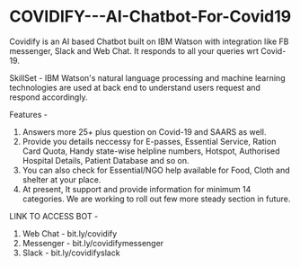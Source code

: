 # COVIDIFY---AI-Chatbot-For-Covid19
Covidify is an AI based Chatbot built on IBM Watson with integration like FB messenger, Slack and Web Chat. It responds to all your queries wrt Covid-19.  

SkillSet - 
IBM Watson's natural language processing and machine learning technologies are used at back end to understand users request and respond accordingly.  

Features -  
1) Answers more 25+ plus question on Covid-19 and SAARS as well.  
2) Provide you details neccessy for E-passes, Essential Service, Ration Card Quota, Handy state-wise helpline numbers, Hotspot, Authorised Hospital Details, Patient Database and so on. 
3) You can also check for Essential/NGO help available for Food, Cloth and shelter at your place. 
4) At present, It support and provide information for minimum 14 categories. We are working to roll out few more steady section in future.  

LINK TO ACCESS BOT - 
1) Web Chat - bit.ly/covidify 
2) Messenger - bit.ly/covidifymessenger 
3) Slack - bit.ly/covidifyslack
